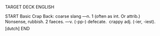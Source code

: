 TARGET DECK
ENGLISH

START
Basic
Crap
Back: coarse slang —n. 1 (often as int. Or attrib.) Nonsense, rubbish. 2 faeces. —v. (-pp-) defecate.  crappy adj. (-ier, -iest). [dutch]
END
